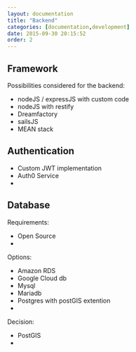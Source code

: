 ```yaml
---
layout: documentation
title: "Backend"
categories: [documentation,development]
date: 2015-09-30 20:15:52
order: 2
---
```


## Framework
Possibilities considered for the backend:
  * nodeJS / expressJS with custom code
  * nodeJS with restify
  * Dreamfactory
  * sailsJS
  * MEAN stack

## Authentication
  * Custom JWT implementation
  * Auth0 Service
  *

## Database
Requirements:
  * Open Source
  *
Options:
  * Amazon RDS
  * Google Cloud db
  * Mysql
  * Mariadb
  * Postgres with postGIS extention
  *
Decision:
  * PostGIS
  * 
